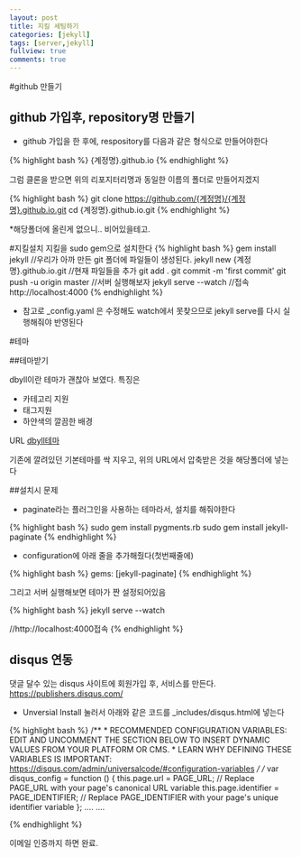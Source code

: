```yaml
---
layout: post
title: 지킬 세팅하기
categories: [jekyll]
tags: [server,jekyll]
fullview: true
comments: true
---
```


#github 만들기

## github 가입후, repository명 만들기

* github 가입을 한 후에, respository를 다음과 같은 형식으로 만들어야한다

{% highlight bash %}
{계정명}.github.io
{% endhighlight %}

그럼 클론을 받으면 위의 리포지터리명과 동일한 이름의 폴더로 만들어지겠지

{% highlight bash %}
git clone https://github.com/{계정명}/{계정명}.github.io.git
cd {계정명}.github.io.git
{% endhighlight %}

*해당폴더에 올린게 없으니.. 비어있을테고.

#지킬설치
지킬을 sudo gem으로 설치한다
{% highlight bash %}
gem install jekyll
//우리가 아까 만든 git 폴더에 파일들이 생성된다.
jekyll new {계정명}.github.io.git
//현재 파일들을 추가
git add .
git commit -m 'first commit'
git push -u origin master
//서버 실행해보자
jekyll serve --watch
//접속
http://localhost:4000
{% endhighlight %}

* 참고로 _config.yaml 은 수정해도 watch에서 못찾으므로 jekyll serve를 다시 실행해줘야 반영된다

#테마

##테마받기

dbyll이란 테마가 괜찮아 보였다. 특징은

* 카테고리 지원
* 태그지원
* 하얀색의 깔끔한 배경

URL
[dbyll테마](http://dbtek.github.io/dbyll/)

기존에 깔려있던 기본테마를 싹 지우고, 위의 URL에서 압축받은 것을 해당폴더에 넣는다

##설치시 문제
* paginate라는 플러그인을 사용하는 테마라서, 설치를 해줘야한다

{% highlight bash %}
sudo gem install pygments.rb
sudo gem install jekyll-paginate
{% endhighlight %}

* configuration에 아래 줄을 추가해줬다(첫번째줄에)

{% highlight bash %}
gems: [jekyll-paginate]
{% endhighlight %}

그리고 서버 실행해보면 테마가 짠 설정되어있음

{% highlight bash %}
jekyll serve --watch

//http://localhost:4000접속
{% endhighlight %}

## disqus 연동
댓글 달수 있는 disqus 사이트에 회원가입 후, 서비스를 만든다.
https://publishers.disqus.com/

* Unversial Install 눌러서 아래와 같은 코드를 _includes/disqus.html에 넣는다

{% highlight bash %}
    /**
     *  RECOMMENDED CONFIGURATION VARIABLES: EDIT AND UNCOMMENT THE SECTION BELOW TO INSERT DYNAMIC VALUES FROM YOUR PLATFORM OR CMS.
     *  LEARN WHY DEFINING THESE VARIABLES IS IMPORTANT: https://disqus.com/admin/universalcode/#configuration-variables
     */
    /*
    var disqus_config = function () {
        this.page.url = PAGE_URL;  // Replace PAGE_URL with your page's canonical URL variable
        this.page.identifier = PAGE_IDENTIFIER; // Replace PAGE_IDENTIFIER with your page's unique identifier variable
    };
   ....
   ....


{% endhighlight %}

이메일 인증까지 하면 완료.
